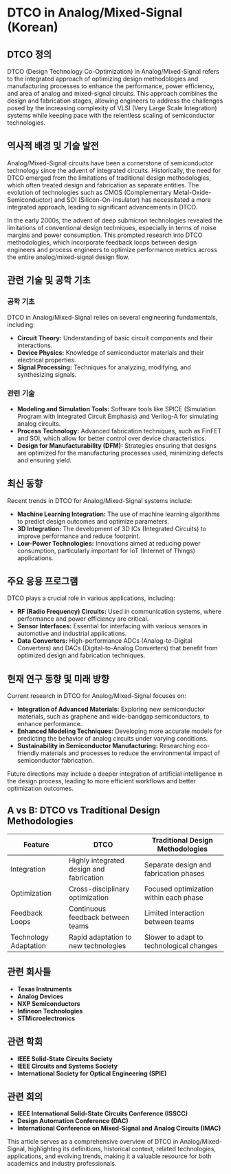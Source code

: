 # DTCO in Analog/Mixed-Signal (Korean)

## DTCO 정의

DTCO (Design Technology Co-Optimization) in Analog/Mixed-Signal refers to the integrated approach of optimizing design methodologies and manufacturing processes to enhance the performance, power efficiency, and area of analog and mixed-signal circuits. This approach combines the design and fabrication stages, allowing engineers to address the challenges posed by the increasing complexity of VLSI (Very Large Scale Integration) systems while keeping pace with the relentless scaling of semiconductor technologies.

## 역사적 배경 및 기술 발전

Analog/Mixed-Signal circuits have been a cornerstone of semiconductor technology since the advent of integrated circuits. Historically, the need for DTCO emerged from the limitations of traditional design methodologies, which often treated design and fabrication as separate entities. The evolution of technologies such as CMOS (Complementary Metal-Oxide-Semiconductor) and SOI (Silicon-On-Insulator) has necessitated a more integrated approach, leading to significant advancements in DTCO.

In the early 2000s, the advent of deep submicron technologies revealed the limitations of conventional design techniques, especially in terms of noise margins and power consumption. This prompted research into DTCO methodologies, which incorporate feedback loops between design engineers and process engineers to optimize performance metrics across the entire analog/mixed-signal design flow.

## 관련 기술 및 공학 기초

### 공학 기초

DTCO in Analog/Mixed-Signal relies on several engineering fundamentals, including:

- **Circuit Theory:** Understanding of basic circuit components and their interactions.
- **Device Physics:** Knowledge of semiconductor materials and their electrical properties.
- **Signal Processing:** Techniques for analyzing, modifying, and synthesizing signals.

### 관련 기술

- **Modeling and Simulation Tools:** Software tools like SPICE (Simulation Program with Integrated Circuit Emphasis) and Verilog-A for simulating analog circuits.
- **Process Technology:** Advanced fabrication techniques, such as FinFET and SOI, which allow for better control over device characteristics.
- **Design for Manufacturability (DFM):** Strategies ensuring that designs are optimized for the manufacturing processes used, minimizing defects and ensuring yield.

## 최신 동향

Recent trends in DTCO for Analog/Mixed-Signal systems include:

- **Machine Learning Integration:** The use of machine learning algorithms to predict design outcomes and optimize parameters.
- **3D Integration:** The development of 3D ICs (Integrated Circuits) to improve performance and reduce footprint.
- **Low-Power Technologies:** Innovations aimed at reducing power consumption, particularly important for IoT (Internet of Things) applications.

## 주요 응용 프로그램

DTCO plays a crucial role in various applications, including:

- **RF (Radio Frequency) Circuits:** Used in communication systems, where performance and power efficiency are critical.
- **Sensor Interfaces:** Essential for interfacing with various sensors in automotive and industrial applications.
- **Data Converters:** High-performance ADCs (Analog-to-Digital Converters) and DACs (Digital-to-Analog Converters) that benefit from optimized design and fabrication techniques.

## 현재 연구 동향 및 미래 방향

Current research in DTCO for Analog/Mixed-Signal focuses on:

- **Integration of Advanced Materials:** Exploring new semiconductor materials, such as graphene and wide-bandgap semiconductors, to enhance performance.
- **Enhanced Modeling Techniques:** Developing more accurate models for predicting the behavior of analog circuits under varying conditions.
- **Sustainability in Semiconductor Manufacturing:** Researching eco-friendly materials and processes to reduce the environmental impact of semiconductor fabrication.

Future directions may include a deeper integration of artificial intelligence in the design process, leading to more efficient workflows and better optimization outcomes.

## A vs B: DTCO vs Traditional Design Methodologies

| Feature                       | DTCO                                      | Traditional Design Methodologies       |
|-------------------------------|-------------------------------------------|----------------------------------------|
| Integration                   | Highly integrated design and fabrication   | Separate design and fabrication phases  |
| Optimization                   | Cross-disciplinary optimization            | Focused optimization within each phase |
| Feedback Loops                | Continuous feedback between teams         | Limited interaction between teams      |
| Technology Adaptation         | Rapid adaptation to new technologies      | Slower to adapt to technological changes|

## 관련 회사들

- **Texas Instruments**
- **Analog Devices**
- **NXP Semiconductors**
- **Infineon Technologies**
- **STMicroelectronics**

## 관련 학회

- **IEEE Solid-State Circuits Society**
- **IEEE Circuits and Systems Society**
- **International Society for Optical Engineering (SPIE)**

## 관련 회의

- **IEEE International Solid-State Circuits Conference (ISSCC)**
- **Design Automation Conference (DAC)**
- **International Conference on Mixed-Signal and Analog Circuits (IMAC)**

This article serves as a comprehensive overview of DTCO in Analog/Mixed-Signal, highlighting its definitions, historical context, related technologies, applications, and evolving trends, making it a valuable resource for both academics and industry professionals.